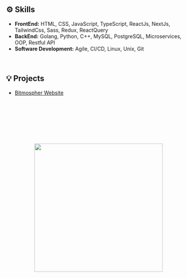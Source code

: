 <h2>⚙️ Skills</h2>
<ul>
  <li><b>FrontEnd:</b> HTML, CSS, JavaScript, TypeScript, ReactJs, NextJs, TailwindCss, Sass, Redux, ReactQuery</li>
  <li><b>BackEnd:</b> Golang, Python, C++, MySQL, PostgreSQL, Microservices, OOP, Restful API</li>
  <li><b>Software Development:</b> Agile, CI/CD, Linux, Unix, Git</li>
</ul>
<br />
<h2>💡 Projects</h2>
<ul>
  <li><a href="http://www.bitmospher.com">Bitmospher Website</a></li>
</ul>
<br />
<br />
<br />
<br />
<br />
<br />
<p align="center">
  <img src="https://adaickalavan.github.io/assets/images/gophercises_punching.jpg" width="350" style="margin: auto;"/>
</p>
